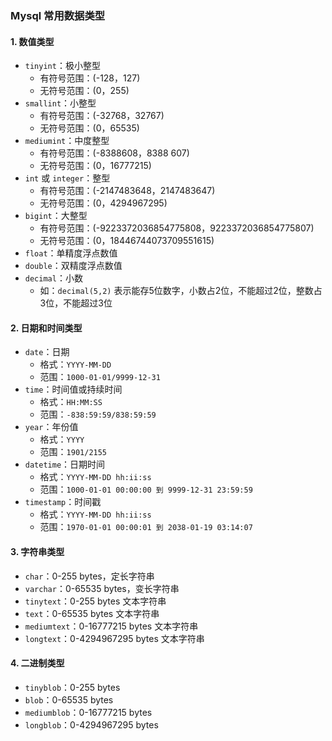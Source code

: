 ### Mysql 常用数据类型
#### 1. 数值类型
* `tinyint`：极小整型
    * 有符号范围：(-128，127)
    * 无符号范围：(0，255)
* `smallint`：小整型
    * 有符号范围：(-32768，32767)
    * 无符号范围：(0，65535)
* `mediumint`：中度整型
    * 有符号范围：(-8388608，8388 607)
    * 无符号范围：(0，16777215)
* `int` 或 `integer`：整型
    * 有符号范围：(-2147483648，2147483647)
    * 无符号范围：(0，4294967295)
* `bigint`：大整型
    * 有符号范围：(-9223372036854775808，9223372036854775807)
    * 无符号范围：(0，18446744073709551615)
* `float`：单精度浮点数值
* `double`：双精度浮点数值
* `decimal`：小数
    * 如：`decimal(5,2)` 表示能存5位数字，小数占2位，不能超过2位，整数占3位，不能超过3位
    

#### 2. 日期和时间类型
* `date`：日期
    * 格式：`YYYY-MM-DD`
    * 范围：`1000-01-01/9999-12-31`
* `time`：时间值或持续时间
    * 格式：`HH:MM:SS`
    * 范围：`-838:59:59/838:59:59`
* `year`：年份值
    * 格式：`YYYY`
    * 范围：`1901/2155`
* `datetime`：日期时间
    * 格式：`YYYY-MM-DD hh:ii:ss`
    * 范围：`1000-01-01 00:00:00 到 9999-12-31 23:59:59`
* `timestamp`：时间戳
    * 格式：`YYYY-MM-DD hh:ii:ss`
    * 范围：`1970-01-01 00:00:01 到 2038-01-19 03:14:07`
    
    
#### 3. 字符串类型
* `char`：0-255 bytes，定长字符串
* `varchar`：0-65535 bytes，变长字符串
* `tinytext`：0-255 bytes 文本字符串
* `text`：0-65535 bytes   文本字符串
* `mediumtext`：0-16777215 bytes 文本字符串
* `longtext`：0-4294967295 bytes 文本字符串


     
    
#### 4. 二进制类型
* `tinyblob`：0-255 bytes
* `blob`：0-65535 bytes
* `mediumblob`：0-16777215 bytes
* `longblob`：0-4294967295 bytes

     
   